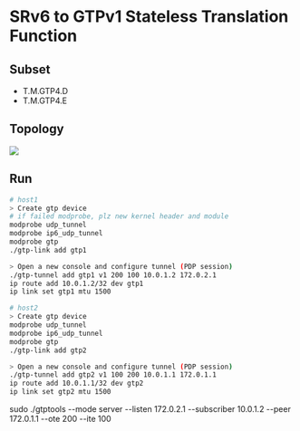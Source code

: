 # SRv6 to GTPv1 Stateless Translation Function

## Subset
* T.M.GTP4.D
* T.M.GTP4.E

## Topology
![](.images/GTPv1TransTop.png)

## Run
```bash
# host1
> Create gtp device
# if failed modprobe, plz new kernel header and module
modprobe udp_tunnel
modprobe ip6_udp_tunnel
modprobe gtp
./gtp-link add gtp1

> Open a new console and configure tunnel (PDP session)
./gtp-tunnel add gtp1 v1 200 100 10.0.1.2 172.0.2.1
ip route add 10.0.1.2/32 dev gtp1
ip link set gtp1 mtu 1500

# host2
> Create gtp device
modprobe udp_tunnel
modprobe ip6_udp_tunnel
modprobe gtp
./gtp-link add gtp2

> Open a new console and configure tunnel (PDP session)
./gtp-tunnel add gtp2 v1 100 200 10.0.1.1 172.0.1.1
ip route add 10.0.1.1/32 dev gtp2
ip link set gtp2 mtu 1500
```
sudo ./gtptools --mode server --listen 172.0.2.1 --subscriber 10.0.1.2 --peer 172.0.1.1 --ote 200 --ite 100
